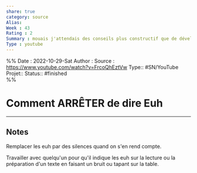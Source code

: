 ```yaml
---
share: true 
category: source
Alias:
Week : 43
Rating : 2
Summary : mouais j'attendais des conseils plus constructif que de développer un reflexe de pavlov
Type : youtube
---
```

%%
Date : 2022-10-29-Sat
Author :
Source : https://www.youtube.com/watch?v=FrcoQhEztVw
Type:: #SN/YouTube 
Projet:: 
Status:: #finished  
%%
# Comment ARRÊTER de dire Euh


***

## Notes

Remplacer les euh par des silences quand on s'en rend compte.

Travailler avec quelqu'un pour qu'il indique les euh sur la lecture ou la préparation d'un texte en faisant un bruit ou tapant sur la table.



